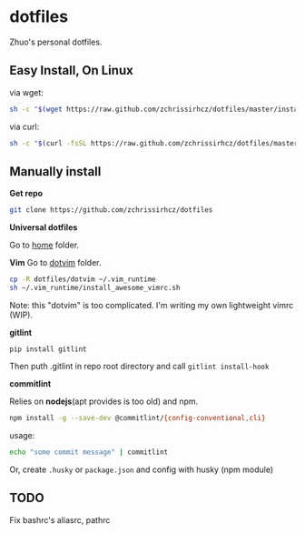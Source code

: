 # dotfiles

Zhuo's personal dotfiles.

## Easy Install, On Linux

via wget:
```bash
sh -c "$(wget https://raw.github.com/zchrissirhcz/dotfiles/master/install.sh -O -)"
```

via curl:
```bash
sh -c "$(curl -fsSL https://raw.github.com/zchrissirhcz/dotfiles/master/install.sh)"
```

## Manually install

**Get repo**
```bash
git clone https://github.com/zchrissirhcz/dotfiles
```

**Universal dotfiles**

Go to [home](home) folder.


**Vim**
Go to [dotvim](dotvim) folder.
```bash
cp -R dotfiles/dotvim ~/.vim_runtime
sh ~/.vim_runtime/install_awesome_vimrc.sh
```
Note: this "dotvim" is too complicated. I'm writing my own lightweight vimrc (WIP).

**gitlint**
```
pip install gitlint
```
Then puth .gitlint in repo root directory and call `gitlint install-hook`

**commitlint**

Relies on **nodejs**(apt provides is too old) and npm.

```bash
npm install -g --save-dev @commitlint/{config-conventional,cli}
```
usage: 

```bash
echo "some commit message" | commitlint
```

Or, create `.husky` or `package.json` and config with husky (npm module)

## TODO

Fix bashrc's aliasrc, pathrc

